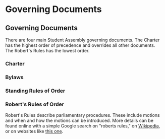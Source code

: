 # Governing Documents

## Governing Documents

There are four main Student Assembly governing documents. The Charter has the highest order of precedence and overrides all other documents. The Robert's Rules has the lowest order.

### Charter

### Bylaws

### Standing Rules of Order

### Robert's Rules of Order

Robert's Rules describe parliamentary procedures. These include motions and when and how the motions can be introduced. More details can be found online with a simple Google search on "roberts rules," on [Wikipedia](https://en.wikipedia.org/wiki/Robert%27s_Rules_of_Order), or on websites like [this one](http://www.rulesonline.com).

